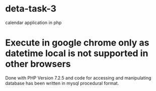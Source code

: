 # deta-task-3
calendar application in php 
# Execute in google chrome only as datetime local is not supported in other browsers
Done with PHP Version 7.2.5 and code for accessing and manipulating database has been written in mysql procedural format.
